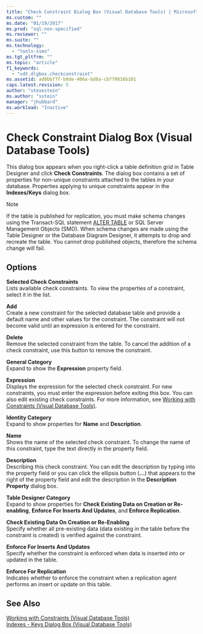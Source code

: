 ```yaml
---
title: "Check Constraint Dialog Box (Visual Database Tools) | Microsoft Docs"
ms.custom: ""
ms.date: "01/19/2017"
ms.prod: "sql-non-specified"
ms.reviewer: ""
ms.suite: ""
ms.technology: 
  - "tools-ssms"
ms.tgt_pltfrm: ""
ms.topic: "article"
f1_keywords: 
  - "vdt.dlgbox.checkconstraint"
ms.assetid: ad0bbf7f-b0de-406a-bd0a-cb779816b101
caps.latest.revision: 5
author: "stevestein"
ms.author: "sstein"
manager: "jhubbard"
ms.workload: "Inactive"
---
```

# Check Constraint Dialog Box (Visual Database Tools)
This dialog box appears when you right-click a table definition grid in Table Designer and click **Check Constraints**. The dialog box contains a set of properties for non-unique constraints attached to the tables in your database. Properties applying to unique constraints appear in the **Indexes/Keys** dialog box.  
  
> [!NOTE]  
> If the table is published for replication, you must make schema changes using the Transact-SQL statement [ALTER TABLE](http://msdn.microsoft.com/en-us/f1745145-182d-4301-a334-18f799d361d1) or SQL Server Management Objects (SMO). When schema changes are made using the Table Designer or the Database Diagram Designer, it attempts to drop and recreate the table. You cannot drop published objects, therefore the schema change will fail.  
  
## Options  
**Selected Check Constraints**  
Lists available check constraints. To view the properties of a constraint, select it in the list.  
  
**Add**  
Create a new constraint for the selected database table and provide a default name and other values for the constraint. The constraint will not become valid until an expression is entered for the constraint.  
  
**Delete**  
Remove the selected constraint from the table. To cancel the addition of a check constraint, use this button to remove the constraint.  
  
**General Category**  
Expand to show the **Expression** property field.  
  
**Expression**  
Displays the expression for the selected check constraint. For new constraints, you must enter the expression before exiting this box. You can also edit existing check constraints. For more information, see [Working with Constraints (Visual Database Tools)](http://msdn.microsoft.com/en-us/637098af-2567-48f8-90f4-b41df059833e).  
  
**Identity Category**  
Expand to show properties for **Name** and **Description**.  
  
**Name**  
Shows the name of the selected check constraint. To change the name of this constraint, type the text directly in the property field.  
  
**Description**  
Describing this check constraint. You can edit the description by typing into the property field or you can click the ellipsis button (**…**) that appears to the right of the property field and edit the description in the **Description Property** dialog box.  
  
**Table Designer Category**  
Expand to show properties for **Check Existing Data on Creation or Re-enabling**, **Enforce For Inserts And Updates**, and **Enforce Replication**.  
  
**Check Existing Data On Creation or Re-Enabling**  
Specify whether all pre-existing data (data existing in the table before the constraint is created) is verified against the constraint.  
  
**Enforce For Inserts And Updates**  
Specify whether the constraint is enforced when data is inserted into or updated in the table.  
  
**Enforce For Replication**  
Indicates whether to enforce the constraint when a replication agent performs an insert or update on this table.  
  
## See Also  
[Working with Constraints (Visual Database Tools)](http://msdn.microsoft.com/en-us/637098af-2567-48f8-90f4-b41df059833e)  
[Indexes - Keys Dialog Box &#40;Visual Database Tools&#41;](../../ssms/visual-db-tools/indexes-keys-dialog-box-visual-database-tools.md)  
  

